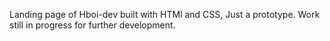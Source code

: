 Landing page of Hboi-dev built with HTMl and CSS, Just a prototype. Work still in progress for further development.